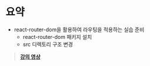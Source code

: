 # 요약

- react-router-dom을 활용하여 라우팅을 적용하는 실습 준비
  - react-router-dom 패키지 설치
  - src 디렉토리 구조 변경

> **[강의 영상](https://youtu.be/IRvsU-t4tRM)**
